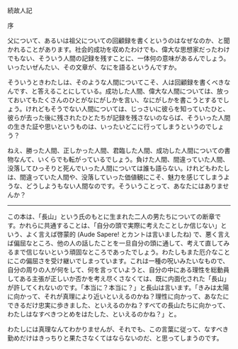 続故人記

序

父について、あるいは祖父についての回顧録を書くというのはなぜなのか、と聞かれることがあります。社会的成功を収めたわけでも、偉大な思想家だったわけでもない、そういう人間の記録を残すことに、一体何の意味があるんでしょう。いったいぜんたい、その文章が、なにを語るというんですか。

そういうときわたしは、そのような人間についてこそ、人は回顧録を書くべきなんです、と答えることにしている。成功した人間、偉大な人間については、放っておいてもたくさんのひとがなにがしかを言い、なにがしかを書こうとするでしょう。けれどもそうでない人間については、じっさいに彼らを知っていたひと、彼らが去った後に残されたひとたちが記録を残さないのならば、そういった人間の生きた証や思いというものは、いったいどこに行ってしまうというのでしょう？

ねえ、勝った人間、正しかった人間、君臨した人間、成功した人間についての書物なんて、いくらでも転がっているでしょう。負けた人間、間違っていた人間、没落してひっそりと死んでいった人間については誰も語らない。けれどもわたしは、間違っていた人間や、没落していった価値観にこそ、魅力を感じてしまうような、どうしようもない人間なのです。そういうことって、あなたにはありませんか？

***

この本は、「長山」という氏のもとに生まれた二人の男たちについての断章です。かれらに共通することは、「自分の頭で実際に考えたことしか信じない」という、よく言えば啓蒙的 (Aude Sapere! とカントは言いましたね) で、悪く言えば偏屈なところ、他の人の話したことを一旦自分の頭に通して、考えて直してみるまで信じないという頑固なところであったでしょう。わたしもまた厄介なことにこの偏屈さを受け継いでしまっています。これは一種の呪いみたいなもので、自分の周りの人が何をして、何を言っていようと、自分の中にある理性を総動員してある主張が正しいか否かを考え尽くさなくては、既に内面化された「長山」が許してくれないのです。「本当に？本当に？」と長山は言います。「きみは太陽に向かって、それが真理により近いといえるのかね？理性に向かって、あなたにできるだけ忠実に歩きました、といえるのかね？すべての長山たちに向かって、わたしはなすべきつとめをはたした、といえるのかね？」と。

わたしには真理なんてわかりませんが、それでも、この言葉に従って、なすべき勤めだけはきっちりと果たさなくてはならないのだ、と思ってしまうのです。

